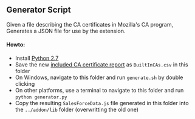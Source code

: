 ## Generator Script ##

Given a file describing the CA certificates in Mozilla's CA program, Generates a JSON file for use by the extension.

#### Howto:
* Install [Python 2.7](https://www.python.org/downloads/release/python-2711/)
* Save the new [included CA certificate report](https://mozillacaprogram.secure.force.com/CA/IncludedCACertificateReportCSVFormat) as `BuiltInCAs.csv` in this folder
* On Windows, navigate to this folder and run `generate.sh` by double clicking 
* On other platforms, use a terminal to navigate to this folder and run `python generator.py`
* Copy the resulting `SalesForceData.js` file generated in this folder into the `../addon/lib` folder (overwritting the old one)
